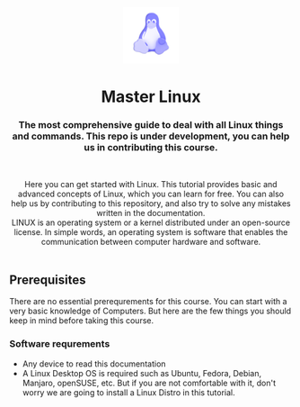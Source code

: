 <!--🖇🖇🖇🖇🖇-->
 <p align="center">
   <img width="100" height="100" src="./assets/linux.png" alt="Logo">
  </p>
  <h1 align="center"><b>Master Linux</b></h1>
  <h3 align="center"><b>The most comprehensive guide to deal with all Linux things and commands.
  This repo is under development, you can help us in contributing this course.</b></h3>
<!--🖇🖇🖇🖇🖇-->
<br />
<p align="center">
  Here you can get started with Linux. This tutorial provides basic and advanced concepts of Linux, which you can learn for free. You can also help us by contributing to this repository, and also try to solve any mistakes written in the documentation.<br>
LINUX is an operating system or a kernel distributed under an open-source license. In simple words, an operating system is software that enables the communication between computer hardware and software.
    <br />
    <br />

## Prerequisites

There are no essential prerequrements for this course. You can start with a very basic knowledge of Computers. But here are the few things you should keep in mind before taking this course.

### Software requrements

- Any device to read this documentation
- A Linux Desktop OS is required such as Ubuntu, Fedora, Debian, Manjaro, openSUSE, etc. But if you are not comfortable with it, don't worry we are going to install a Linux Distro in this tutorial.
